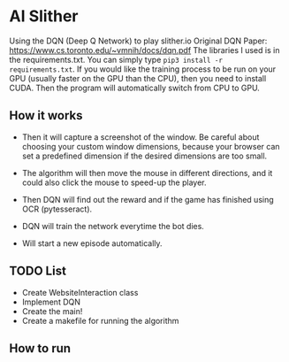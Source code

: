 # AI Slither

Using the DQN (Deep Q Network) to play slither.io 
Original DQN Paper: https://www.cs.toronto.edu/~vmnih/docs/dqn.pdf
The libraries I used is in the requirements.txt. You can simply type `pip3 install -r requirements.txt`. If you would like the training process to be run on your GPU (usually faster on the GPU than the CPU), then you need to install CUDA. Then the program will automatically switch from CPU to GPU. 


## How it works

- Then it will capture a screenshot of the window. Be careful about choosing your custom window dimensions, because your browser can set a predefined dimension if the desired dimensions are too small.   

- The algorithm will then move the mouse in different directions, and it could also click the mouse to speed-up the player. 

- Then DQN will find out the reward and if the game has finished using OCR (pytesseract). 

- DQN will train the network everytime the bot dies.

- Will start a new episode automatically.


## TODO List

- Create WebsiteInteraction class
- Implement DQN
- Create the main!
- Create a makefile for running the algorithm 


## How to run
